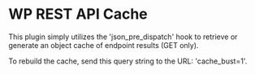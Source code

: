 WP REST API Cache
=============
This plugin simply utilizes the 'json_pre_dispatch' hook to retrieve or generate an object cache of endpoint results (GET only).

To rebuild the cache, send this query string to the URL: 'cache_bust=1'.